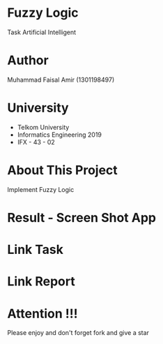 # Fuzzy Logic
Task Artificial Intelligent

# Author
Muhammad Faisal Amir  (1301198497)

# University
- Telkom University
- Informatics Engineering 2019
- IFX - 43 - 02

# About This Project
Implement Fuzzy Logic

# Result - Screen Shot App

# Link Task


# Link Report


# Attention !!!
Please enjoy and don't forget fork and give a star